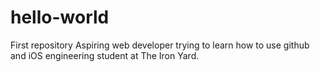 # hello-world
First repository
Aspiring web developer trying to learn how to use github and iOS engineering student at The Iron Yard. 
